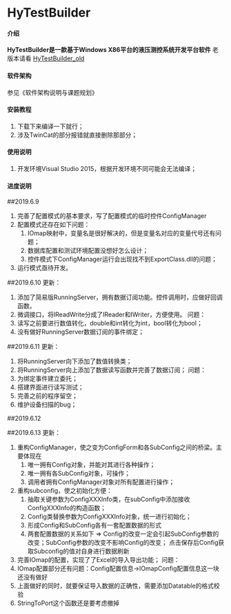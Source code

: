 # HyTestBuilder

#### 介绍
**HyTestBuilder是一款基于Windows X86平台的液压测控系统开发平台软件**
老版本请看 [HyTestBuilder_old](https://github.com/LiuYuxin1002/HyTestBuilder_old)

#### 软件架构
参见《软件架构说明与课题规划》


#### 安装教程

1. 下载下来编译一下就行；
2. 涉及TwinCat的部分报错就直接删除那部分；

#### 使用说明

1. 开发环境Visual Studio 2015，根据开发环境不同可能会无法编译；

#### 进度说明

##2019.6.9 
1. 完善了配置模式的基本要求，写了配置模式的临时控件ConfigManager
2. 配置模式还存在如下问题：
	1) IOmap映射中，变量名是很好解决的，但是变量名对应的变量代号还有问题；
	2) 数据库配置和测试环境配置没想好怎么设计；
	3) 控件模式下ConfigManager运行会出现找不到ExportClass.dll的问题；
3. 运行模式亟待开发。

##2019.6.10 
更新： 
1. 添加了简易版RunningServer，拥有数据订阅功能。控件调用时，应做好回调函数。
2. 微调接口，将IReadWrite分成了IReader和IWriter，方便使用。
问题： 
1. 读写之前要进行数值转化，double和int转化为int，bool转化为bool；
2. 没有做好RunningServer数据订阅的事件绑定；

##2019.6.11
更新： 
1. 将RunningServer向下添加了数值转换类；
2. 将RunningServer向上添加了数据读写函数并完善了数据订阅；
问题： 
1. 为绑定事件建立委托；
2. 搭建界面进行读写测试；
3. 完善之前的程序留空；
4. 维护设备扫描的bug；

##2019.6.12


##2019.6.13
更新：
1. 重构ConfigManager，使之变为ConfigForm和各SubConfig之间的桥梁。主要体现在
	1. 唯一拥有Config对象，并能对其进行各种操作；
	2. 唯一拥有各SubConfig对象，可操作；
	3. 调用者拥有ConfigManager对象对所有配置进行操作；
2. 重构subconfig，使之初始化方便：
	1. 抽取关键参数为ConfigXXXInfo类，在subConfig中添加接收ConfigXXXInfo的构造函数；
	2. Config类替换参数为ConfigXXXInfo对象，统一进行初始化；
	3. 形成Config和SubConfig各有一套配置数据的形式
	4. 两套配置数据的关系如下 => Config的改变一定会引起SubConfig参数的改变；SubConfig参数的改变不影响Config的改变；
	点击保存后Config获取Subconfig的值对自身进行数据刷新
3. 完善IOmap的配置，实现了了Excel的导入导出功能；
问题： 
1. IOmap配置部分还有问题：Config配置信息->IOmapConfig配置信息这一块还没有做好
2. 上面做好的同时，就要保证导入数据的正确性，需要添加Datatable的格式校验
3. StringToPort这个函数还是要考虑撤掉